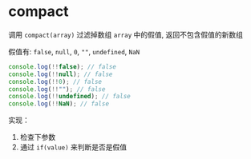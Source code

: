 # compact

调用 `compact(array)` 过滤掉数组 `array` 中的假值, 返回不包含假值的新数组

假值有: `false`, `null`, `0`, `""`, `undefined`, `NaN`

```js
console.log(!!false); // false
console.log(!!null); // false
console.log(!!0); // false
console.log(!!""); // false
console.log(!!undefined); // false
console.log(!!NaN); // false
```

实现：

1. 检查下参数
2. 通过 `if(value)` 来判断是否是假值
